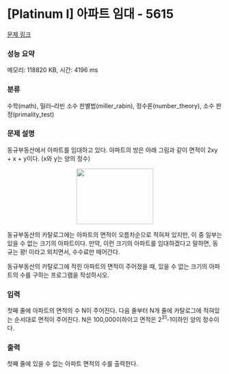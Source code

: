# [Platinum I] 아파트 임대 - 5615 

[문제 링크](https://www.acmicpc.net/problem/5615) 

### 성능 요약

메모리: 118820 KB, 시간: 4196 ms

### 분류

수학(math), 밀러–라빈 소수 판별법(miller_rabin), 정수론(number_theory), 소수 판정(primality_test)

### 문제 설명

<p>동규부동산에서 아파트를 임대하고 있다. 아파트의 방은 아래 그림과 같이 면적이 2xy + x + y이다. (x와 y는 양의 정수)</p>

<p style="text-align: center;"><img alt="" src="https://www.acmicpc.net/upload/images/apart.png" style="width: 180px; height: 130px;"></p>

<p>동규부동산의 카탈로그에는 아파트의 면적이 오름차순으로 적혀져 있지만, 이 중 일부는 있을 수 없는 크기의 아파트이다. 만약, 이런 크기의 아파트를 임대하겠다고 말하면, 동규는 꽝! 이라고 외치면서, 수수료만 떼어간다.</p>

<p>동규부동산의 카탈로그에 적힌 아파트의 면적이 주어졌을 때, 있을 수 없는 크기의 아파트의 수를 구하는 프로그램을 작성하시오.</p>

### 입력 

 <p>첫째 줄에 아파트의 면적의 수 N이 주어진다. 다음 줄부터 N개 줄에 카탈로그에 적혀있는 순서대로 면적이 주어진다. N은 100,000이하이고 면적은 2<sup>31</sup>-1이하인 양의 정수이다.</p>

### 출력 

 <p>첫째 줄에 있을 수 없는 아파트 면적의 수를 출력한다.</p>

